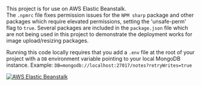 This project is for use on AWS Elastic Beanstalk.  
The ```.npmrc``` file fixes permission issues for the ```NPM sharp``` package and other packages which require elevated permissions, setting the 'unsafe-perm' flag to ```true```. Several packages are included in the ```package.json``` file which are not being used in this project to demonstrate the deployment works for image upload/resizing packages.     

Running this code locally requires that you add a ```.env``` file at the root of your project with a ```DB``` environment variable pointing to your local MongoDB instance.  Example: ```DB=mongodb://localhost:27017/notes?retryWrites=true```  
  

[![AWS Elastic Beanstalk](https://i9.ytimg.com/vi/GbudiCx_t9M/mqdefault.jpg?sqp=CPCE2OYF&rs=AOn4CLAbkuR8U_Sl7TRXTGmW0HMNGv6B4Q&time=1557529249777)](http://www.youtube.com/watch?v=GbudiCx_t9M)
